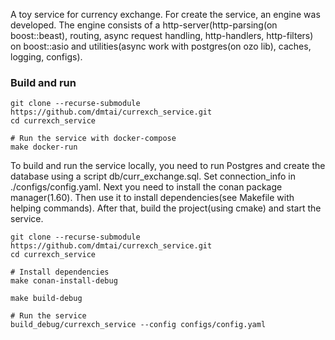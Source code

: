 A toy service for currency exchange. For create the service, an engine was developed. The engine consists of a http-server(http-parsing(on boost::beast), routing, async request handling, http-handlers, http-filters) on boost::asio and utilities(async work with postgres(on ozo lib), caches, logging, configs).
### Build and run
```
git clone --recurse-submodule https://github.com/dmtai/currexch_service.git
cd currexch_service

# Run the service with docker-compose
make docker-run
```
To build and run the service locally, you need to run Postgres and create the database using a script db/curr_exchange.sql. Set connection_info in ./configs/config.yaml. Next you need to install the сonan package manager(1.60). Then use it to install dependencies(see Makefile with helping commands). After that, build the project(using cmake) and start the service.
```
git clone --recurse-submodule https://github.com/dmtai/currexch_service.git
cd currexch_service

# Install dependencies
make conan-install-debug

make build-debug

# Run the service
build_debug/currexch_service --config configs/config.yaml
```
